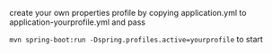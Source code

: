 create your own properties profile by copying application.yml to application-yourprofile.yml and pass

`mvn spring-boot:run -Dspring.profiles.active=yourprofile` to start